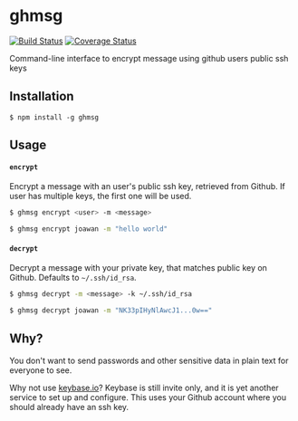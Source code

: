 # ghmsg


[![Build Status](https://travis-ci.org/joawan/ghmsg.svg?branch=master)](https://travis-ci.org/joawan/ghmsg)
[![Coverage Status](https://coveralls.io/repos/github/joawan/ghmsg/badge.svg?branch=master)](https://coveralls.io/github/joawan/ghmsg?branch=master)

Command-line interface to encrypt message using github users public ssh keys

## Installation

    $ npm install -g ghmsg

## Usage


#### `encrypt`

Encrypt a message with an user's public ssh key, retrieved from Github.
If user has multiple keys, the first one will be used.

```bash
$ ghmsg encrypt <user> -m <message>

$ ghmsg encrypt joawan -m "hello world"
```

#### `decrypt`

Decrypt a message with your private key, that matches public key on Github.
Defaults to `~/.ssh/id_rsa`.

```bash
$ ghmsg decrypt -m <message> -k ~/.ssh/id_rsa

$ ghmsg decrypt joawan -m "NK33pIHyNlAwcJ1...0w=="
```

## Why?
You don't want to send passwords and other sensitive data in plain text for
everyone to see.

Why not use [keybase.io](https://keybase.io/)? Keybase is still invite only,
and it is yet another service to set up and configure. This uses your Github
account where you should already have an ssh key.
